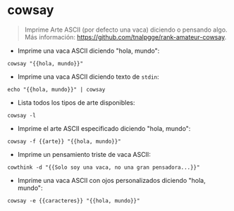 # cowsay

> Imprime Arte ASCII (por defecto una vaca) diciendo o pensando algo.
> Más información: <https://github.com/tnalpgge/rank-amateur-cowsay>.

- Imprime una vaca ASCII diciendo "hola, mundo":

`cowsay "{{hola, mundo}}"`

- Imprime una vaca ASCII diciendo texto de `stdin`:

`echo "{{hola, mundo}}" | cowsay`

- Lista todos los tipos de arte disponibles:

`cowsay -l`

- Imprime el arte ASCII especificado diciendo "hola, mundo":

`cowsay -f {{arte}} "{{hola, mundo}}"`

- Imprime un pensamiento triste de vaca ASCII:

`cowthink -d "{{Solo soy una vaca, no una gran pensadora...}}"`

- Imprime una vaca ASCII con ojos personalizados diciendo "hola, mundo":

`cowsay -e {{caracteres}} "{{hola, mundo}}"`

